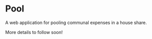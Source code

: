 # Pool

A web application for pooling communal expenses in a house share.

More details to follow soon!

